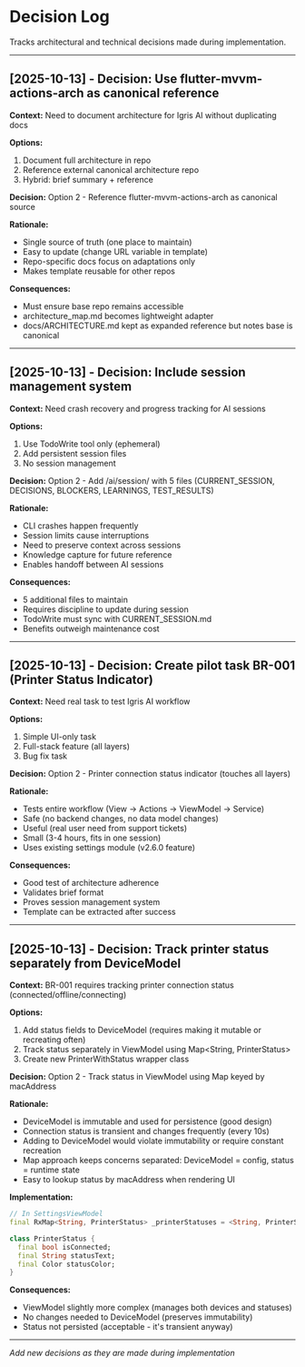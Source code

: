 # Decision Log

Tracks architectural and technical decisions made during implementation.

---

## [2025-10-13] - Decision: Use flutter-mvvm-actions-arch as canonical reference

**Context:** Need to document architecture for Igris AI without duplicating docs

**Options:**
1. Document full architecture in repo
2. Reference external canonical architecture repo
3. Hybrid: brief summary + reference

**Decision:** Option 2 - Reference flutter-mvvm-actions-arch as canonical source

**Rationale:**
- Single source of truth (one place to maintain)
- Easy to update (change URL variable in template)
- Repo-specific docs focus on adaptations only
- Makes template reusable for other repos

**Consequences:**
- Must ensure base repo remains accessible
- architecture_map.md becomes lightweight adapter
- docs/ARCHITECTURE.md kept as expanded reference but notes base is canonical

---

## [2025-10-13] - Decision: Include session management system

**Context:** Need crash recovery and progress tracking for AI sessions

**Options:**
1. Use TodoWrite tool only (ephemeral)
2. Add persistent session files
3. No session management

**Decision:** Option 2 - Add /ai/session/ with 5 files (CURRENT_SESSION, DECISIONS, BLOCKERS, LEARNINGS, TEST_RESULTS)

**Rationale:**
- CLI crashes happen frequently
- Session limits cause interruptions
- Need to preserve context across sessions
- Knowledge capture for future reference
- Enables handoff between AI sessions

**Consequences:**
- 5 additional files to maintain
- Requires discipline to update during session
- TodoWrite must sync with CURRENT_SESSION.md
- Benefits outweigh maintenance cost

---

## [2025-10-13] - Decision: Create pilot task BR-001 (Printer Status Indicator)

**Context:** Need real task to test Igris AI workflow

**Options:**
1. Simple UI-only task
2. Full-stack feature (all layers)
3. Bug fix task

**Decision:** Option 2 - Printer connection status indicator (touches all layers)

**Rationale:**
- Tests entire workflow (View → Actions → ViewModel → Service)
- Safe (no backend changes, no data model changes)
- Useful (real user need from support tickets)
- Small (3-4 hours, fits in one session)
- Uses existing settings module (v2.6.0 feature)

**Consequences:**
- Good test of architecture adherence
- Validates brief format
- Proves session management system
- Template can be extracted after success

---

## [2025-10-13] - Decision: Track printer status separately from DeviceModel

**Context:** BR-001 requires tracking printer connection status (connected/offline/connecting)

**Options:**
1. Add status fields to DeviceModel (requires making it mutable or recreating often)
2. Track status separately in ViewModel using Map<String, PrinterStatus>
3. Create new PrinterWithStatus wrapper class

**Decision:** Option 2 - Track status in ViewModel using Map keyed by macAddress

**Rationale:**
- DeviceModel is immutable and used for persistence (good design)
- Connection status is transient and changes frequently (every 10s)
- Adding to DeviceModel would violate immutability or require constant recreation
- Map approach keeps concerns separated: DeviceModel = config, status = runtime state
- Easy to lookup status by macAddress when rendering UI

**Implementation:**
```dart
// In SettingsViewModel
final RxMap<String, PrinterStatus> _printerStatuses = <String, PrinterStatus>{}.obs;

class PrinterStatus {
  final bool isConnected;
  final String statusText;
  final Color statusColor;
}
```

**Consequences:**
- ViewModel slightly more complex (manages both devices and statuses)
- No changes needed to DeviceModel (preserves immutability)
- Status not persisted (acceptable - it's transient anyway)

---

_Add new decisions as they are made during implementation_
